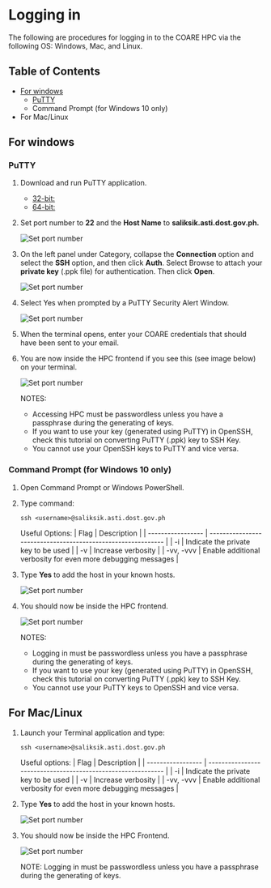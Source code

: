 # Logging in
The following are procedures for logging in to the COARE HPC via the following OS: Windows, Mac, and Linux.

## Table of Contents 
* [For windows](#for-windows)
  * [PuTTY](#PuTTY)
  * Command Prompt (for Windows 10 only)
* For Mac/Linux

## For windows

### PuTTY
1. Download and run PuTTY application.
   - [32-bit:](https://the.earth.li/~sgtatham/putty/latest/w32/putty.exe)
   - [64-bit:](https://the.earth.li/~sgtatham/putty/latest/w64/putty.exe)
2. Set port number to **22** and the **Host Name** to **saliksik.asti.dost.gov.ph.**

	![Set port number](../solution/images/putty_2.png)

3. On the left panel under Category, collapse the **Connection** option and select the **SSH** option, and then click **Auth**. Select Browse to attach your **private key** (.ppk file) for authentication. Then click **Open**.
	
	![Set port number](../solution/images/putty_3.png)

4. Select Yes when prompted by a PuTTY Security Alert Window.
	
	![Set port number](../solution/images/putty_4.png)

5. When the terminal opens, enter your COARE credentials that should have been sent to your email.

6. You are now inside the HPC frontend if you see this (see image below) on your terminal.
	
	![Set port number](../solution/images/putty_6.png)

	NOTES:
	- Accessing HPC must be passwordless unless you have a passphrase during the generating of keys.
	- If you want to use your key (generated using PuTTY) in OpenSSH, check this tutorial on converting PuTTY (.ppk) key to SSH Key.
	- You cannot use your OpenSSH keys to PuTTY and vice versa. 

### Command Prompt (for Windows 10 only)
1. Open Command Prompt or Windows PowerShell.
2. Type command:
	```
	ssh <username>@saliksik.asti.dost.gov.ph
	```
	Useful Options:
	| Flag              | Description                                                  |
	| ----------------- | ------------------------------------------------------------ |
	| -i <private-keys> | Indicate the private key to be used                          |
	| -v	               | Increase verbosity                                           |
	| -vv, -vvv         | Enable additional verbosity for even more debugging messages |

3. Type **Yes** to add the host in your known hosts.
	
	![Set port number](../solution/images/cmd_3.png)
	
4. You should now be inside the HPC frontend.
	
	![Set port number](../solution/images/cmd_4.png)

	NOTES:
	- Logging in must be passwordless unless you have a passphrase during the generating of keys.
	- If you want to use your key (generated using PuTTY) in OpenSSH, check this tutorial on converting PuTTY (.ppk) key to SSH Key.
	- You cannot use your PuTTY keys to OpenSSH and vice versa.
	
## For Mac/Linux
1. Launch your Terminal application and type:
	```
	ssh <username>@saliksik.asti.dost.gov.ph
	```
	Useful options:
	| Flag              | Description                                                  |
	| ----------------- | ------------------------------------------------------------ |
	| -i <private-keys> | Indicate the private key to be used                          |
	| -v	               | Increase verbosity                                           |
	| -vv, -vvv         | Enable additional verbosity for even more debugging messages |

2. Type **Yes** to add the host in your known hosts.
	
	![Set port number](../solution/images/mac-linux_2.png)
	
3. You should now be inside the HPC Frontend.
	
	![Set port number](../solution/images/mac-linux_3.png)
	
 	NOTE: Logging in must be passwordless unless you have a passphrase during the generating of keys.
